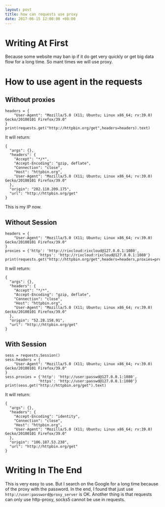 ```yaml
---
layout: post
title: how can requests use proxy
date: 2017-06-15 12:00:00 +08:00
---
```


# Writing At First
Because some website may ban ip if it do get very quickly or get big data flow for a long time. So mant times we will use proxy.
# How to use agent in the requests
## Without proxies
```
headers = {
    "User-Agent": "Mozilla/5.0 (X11; Ubuntu; Linux x86_64; rv:39.0) Gecko/20100101 Firefox/39.0"
}
print(requests.get("http://httpbin.org/get",headers=headers).text)
```
It will return:
```
{
  "args": {},
  "headers": {
    "Accept": "*/*",
    "Accept-Encoding": "gzip, deflate",
    "Connection": "close",
    "Host": "httpbin.org",
    "User-Agent": "Mozilla/5.0 (X11; Ubuntu; Linux x86_64; rv:39.0) Gecko/20100101 Firefox/39.0"
  },
  "origin": "202.110.209.175",
  "url": "http://httpbin.org/get"
}
```
This is my IP now.
## Without Session
```
headers = {
    "User-Agent": "Mozilla/5.0 (X11; Ubuntu; Linux x86_64; rv:39.0) Gecko/20100101 Firefox/39.0"
}
proxies = {'http': 'http://rixcloud:rixcloud@127.0.0.1:1080',
               'https': 'http://rixcloud:rixcloud@127.0.0.1:1080'}
print(requests.get("http://httpbin.org/get",headers=headers,proxies=proxies).text)
```
It will return:
```
{
  "args": {},
  "headers": {
    "Accept": "*/*",
    "Accept-Encoding": "gzip, deflate",
    "Connection": "close",
    "Host": "httpbin.org",
    "User-Agent": "Mozilla/5.0 (X11; Ubuntu; Linux x86_64; rv:39.0) Gecko/20100101 Firefox/39.0"
  },
  "origin": "52.28.158.91",
  "url": "http://httpbin.org/get"
}
```
## With Session
```
sess = requests.Session()
sess.headers = {
    "User-Agent": "Mozilla/5.0 (X11; Ubuntu; Linux x86_64; rv:39.0) Gecko/20100101 Firefox/39.0"
}
sess.proxies = {'http': 'http://user:passwd@127.0.0.1:1080',
               'https': 'http://user:passwd@127.0.0.1:1080'}
print(sess.get("http://httpbin.org/get").text)
```
It will return:
```
{
  "args": {},
  "headers": {
    "Accept-Encoding": "identity",
    "Connection": "close",
    "Host": "httpbin.org",
    "User-Agent": "Mozilla/5.0 (X11; Ubuntu; Linux x86_64; rv:39.0) Gecko/20100101 Firefox/39.0"
  },
  "origin": "106.187.53.238",
  "url": "http://httpbin.org/get"
}
```
# Writing In The End
This is very easy to use. But I search on the Google for a long time because of the proxy with the password. In the end, I found that just use `http://user:password@proxy_server` is OK.
Another thing is that requests can only use http-proxy, socks5 cannot be use in requests.
